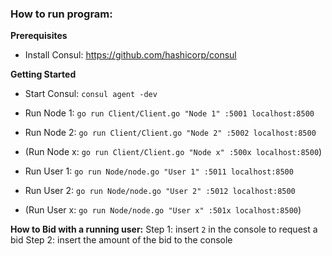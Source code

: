 ### How to run program: ###

**Prerequisites** 

- Install Consul: https://github.com/hashicorp/consul 

**Getting Started**

- Start Consul: ```consul agent -dev```
- Run Node 1: ```go run Client/Client.go "Node 1" :5001 localhost:8500```
- Run Node 2: ```go run Client/Client.go "Node 2" :5002 localhost:8500```
- (Run Node x: ```go run Client/Client.go "Node x" :500x localhost:8500```)

- Run User 1: ```go run Node/node.go "User 1" :5011 localhost:8500```
- Run User 2: ```go run Node/node.go "User 2" :5012 localhost:8500```
- (Run User x: ```go run Node/node.go "User x" :501x localhost:8500```)

**How to Bid with a running user:** 
Step 1: insert ```2``` in the console to request a bid
Step 2: insert the amount of the bid to the console
